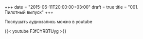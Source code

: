 +++
date = "2015-06-11T20:00:00+03:00"
draft = true
title = "001. Пилотный выпуск"
+++

Послушать аудиозапись можно в youtube

{{< youtube F3fCYRBTUyg >}}
